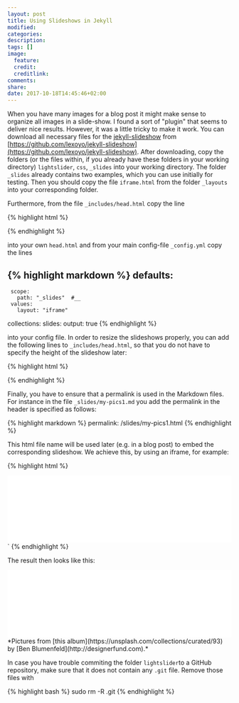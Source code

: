 ```yaml
---
layout: post
title: Using Slideshows in Jekyll
modified:
categories:
description:
tags: []
image:
  feature:
  credit:
  creditlink:
comments:
share:
date: 2017-10-18T14:45:46+02:00
---
```


When you have many images for a blog post it might make sense to organize all images in a slide-show. I found a sort of "plugin" that seems to deliver nice results. However, it was a little tricky to make it work. You can download all necessary files for the [jekyll-slideshow](https://github.com/lexoyo/jekyll-slideshow) from [https://github.com/lexoyo/jekyll-slideshow](https://github.com/lexoyo/jekyll-slideshow). After downloading, copy the folders (or the files within, if you already have these folders in your working directory) `lightslider`, `css`, `_slides` into your working directory. The folder `_slides` already contains two examples, which you can use initially for testing. Then you should copy the file `iframe.html` from the folder `_layouts` into your corresponding folder.

<!--more-->

Furthermore, from the file `_includes/head.html`  copy the line

{% highlight html %}
<script src="//ajax.googleapis.com/ajax/libs/jquery/1.11.0/jquery.min.js"></script>
 {% endhighlight %}

 into your own `head.html` and from your main config-file `_config.yml` copy the lines

{% highlight markdown %}
 defaults:
   -
     scope:
       path: "_slides"  #__
     values:
       layout: "iframe"

 collections:
   slides:
     output: true
{% endhighlight %}

into your config file. In order to resize the slideshows properly, you can add the following lines to `_includes/head.html`, so that you do not have to specify the height of the slideshow later:

{% highlight html %}
<script>
  function resizeIframe(obj) {
    obj.style.height = obj.contentWindow.document.body.scrollHeight + 'px';
  }
</script>
{% endhighlight %}

Finally, you have to ensure that a permalink is used in the Markdown files. For instance in the file `_slides/my-pics1.md` you add the permalink in the header is specified as follows:

{% highlight markdown %}
permalink: /slides/my-pics1.html
{% endhighlight %}

This html file name will be used later (e.g. in a blog post) to embed the corresponding slideshow. We achieve this, by using an iframe, for example:

{% highlight html %}
<iframe class="slideshow-iframe" src="{{ site.url}}/slides/my-pics1.html"
style="width:100%" frameborder="0" scrolling="no" onload="resizeIframe(this)"></iframe>`
{% endhighlight %}

The result then looks like this:

<iframe class="slideshow-iframe" src="{{ site.url}}/slides/my-pics1.html" style="width:100%" frameborder="0" scrolling="no" onload="resizeIframe(this)"></iframe>
*Pictures from [this album](https://unsplash.com/collections/curated/93) by [Ben Blumenfeld](http://designerfund.com).*

In case you have trouble commiting the folder `lightslider`to a GitHub repository, make sure that it does not contain any `.git` file. Remove those files with

{% highlight bash %}
sudo rm -R .git
{% endhighlight %}
